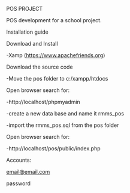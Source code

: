 POS PROJECT

POS development for a school project.




Installation guide


Download and Install 

-Xamp (https://www.apachefriends.org)

Download the source code

-Move the pos folder to c:/xampp/htdocs

Open browser search for:

-http://localhost/phpmyadmin

-create a new data base and name it rmms_pos

-import the rmms_pos.sql from the pos folder

Open browser search for: 

-http://localhost/pos/public/index.php


Accounts:

email@email.com

password

